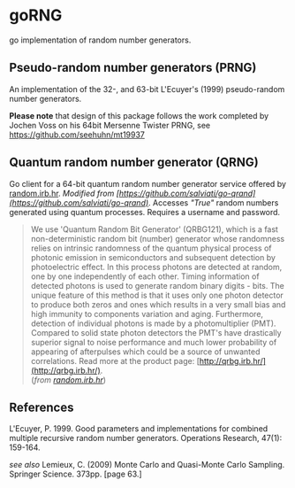 # goRNG

go implementation of random number generators.

## Pseudo-random number generators (PRNG)

An implementation of the 32-, and 63-bit L'Ecuyer's (1999) pseudo-random number generators.

**Please note** that design of this package follows the work completed by Jochen Voss on his 64bit Mersenne Twister PRNG, see https://github.com/seehuhn/mt19937


## Quantum random number generator (QRNG)

Go client for a 64-bit quantum random number generator service offered by [random.irb.hr](random.irb.hr). *Modified from [https://github.com/salviati/go-qrand](https://github.com/salviati/go-qrand)*. Accesses *"True"* random numbers generated using quantum processes. Requires a username and password.

> We use 'Quantum Random Bit Generator' (QRBG121), which is a fast non-deterministic random bit (number) generator whose randomness relies on intrinsic randomness of the quantum physical process of photonic emission in semiconductors and subsequent detection by photoelectric effect. In this process photons are detected at random, one by one independently of each other. Timing information of detected photons is used to generate random binary digits - bits. The unique feature of this method is that it uses only one photon detector to produce both zeros and ones which results in a very small bias and high immunity to components variation and aging. Furthermore, detection of individual photons is made by a photomultiplier (PMT). Compared to solid state photon detectors the PMT's have drastically superior signal to noise performance and much lower probability of appearing of afterpulses which could be a source of unwanted correlations. Read more at the product page: [http://qrbg.irb.hr/](http://qrbg.irb.hr/). <br> (*from [random.irb.hr](random.irb.hr)*) 


## References

L'Ecuyer, P. 1999. Good parameters and implementations for combined multiple recursive random number generators. Operations Research, 47(1): 159-164.

*see also* Lemieux, C. (2009) Monte Carlo and Quasi-Monte Carlo Sampling. Springer Science. 373pp. [page 63.]

